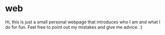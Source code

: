 # web
Hi, this is just a small personal webpage that introduces who I am and what I do for fun. 
Feel free to point out my mistakes and give me advice. :)
